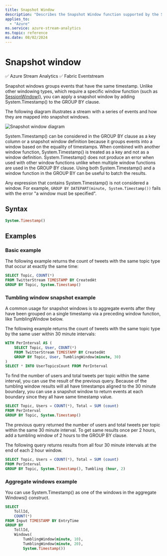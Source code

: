 ```yaml
---
title: Snapshot Window
description: "Describes the Snapshot Window function supported by the Stream Analytics Query Language."
applies_to:
  - "Azure"
ms.service: azure-stream-analytics
ms.topic: reference
ms.date: 08/02/2024
---
```


# Snapshot window
:white_check_mark: Azure Stream Analytics :white_check_mark: Fabric Eventstream

Snapshot windows groups events that have the same timestamp. Unlike other windowing types, which require a specific window function (such as [SessionWindow()](session-window-azure-stream-analytics.md), you can apply a snapshot window by adding System.Timestamp() to the GROUP BY clause.

The following diagram illustrates a stream with a series of events and how they are mapped into snapshot windows.

![Snapshot window diagram](./media/snapshot-window-azure-stream-analytics/snapshot.png)

System.Timestamp() can be considered in the GROUP BY clause as a key column or a snapshot window definition because it groups events into a window based on the equality of timestamps. When combined with another window function, System.Timestamp() is treated as a key and not as a window definition. System.Timestamp() does not produce an error when used with other window functions unlike when multiple window functions are used in the GROUP BY clause. Using both System.Timestamp() and a window function in the GROUP BY can be useful to batch the results.

Any expression that contains System.Timestamp() is not considered a window. For example, `GROUP BY DATEPART(minute, System.Timestamp())` fails with the error "a window must be specified".

## Syntax

```sql
System.Timestamp()
```

## Examples

### Basic example

The following example returns the count of tweets with the same topic type that occur at exactly the same time:

```sql
SELECT Topic, COUNT(*)
FROM TwitterStream TIMESTAMP BY CreatedAt
GROUP BY Topic, System.Timestamp()
```

### Tumbling window snapshot example

A common usage for snapshot windows is to aggregate events after they have been grouped on a single timestamp via a preceding window function, like TumblingWindow below.

The following example returns the count of tweets with the same topic type by the same user within 30 minute intervals:

```sql
WITH PerInterval AS (
    SELECT Topic, User, COUNT(*)
    FROM TwitterStream TIMESTAMP BY CreatedAt
    GROUP BY Topic, User, TumblingWindow(minute, 30)
)
SELECT * INTO UserTopicsCount FROM PerInterval
```

To find the number of users and total tweets per topic within the same interval, you can use the result of the previous query. Because of the tumbling window results will all have timestamps aligned to the 30 minute boundary, you can use a snapshot window to return events at each boundary since they all have same timestamp value.

```sql
SELECT Topic, Users = COUNT(*), Total = SUM (count)
FROM PerInterval
GROUP BY Topic, System.Timestamp()
```

The previous query returned the number of users and total tweets per topic within the same 30 minute interval. To get same results once per 2 hours, add a tumbling window of 2 hours to the GROUP BY clause.

The following query returns results from all four 30 minute intervals at the end of each 2 hour window.

```sql
SELECT Topic, Users = COUNT(*), Total = SUM (count)
FROM PerInterval
GROUP BY Topic, System.Timestamp(), Tumbling (hour, 2)
```

### Aggregate windows example

You can use System.Timestamp() as one of the windows in the aggregate Windows() construct.

```sql
SELECT 
    TollId, 
    COUNT(*) 
FROM Input TIMESTAMP BY EntryTime 
GROUP BY 
    TollId, 
    Windows(
        TumblingWindow(minute, 10),
        TumblingWindow(minute, 20),
        System.Timestamp())
```
